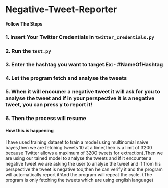 # Negative-Tweet-Reporter

#### Follow The Steps
### 1. Insert Your Twitter Credentials in `twitter_credentials.py`
### 2. Run the `test.py`
### 3. Enter the hashtag you want to target.Ex:- #NameOfHashtag
### 4. Let the program fetch and analyse the tweets
### 5. When it will encouner a negative tweet it will ask for you to analyse the tweet and if in your perspective it is a negative tweet, you can press y to report it!
### 6. Then the process will resume

#### How this is happening

I have used training dataset to train a model using multinomial naive bayes,then we are fetching tweets 10 at a time(Their is a limit of 3200 because Twitter allows a maximum of 3200 tweets for extraction).Then we are using our tained model to analyse the tweets and if it encounter a negative tweet we are asking the user to analyse the tweet and if from his perspective the tweet is negative too,then he can verify it and the program will automatically report it!And the program will repeat the cycle.
(The program is only fetching the tweets which are using english language) 
